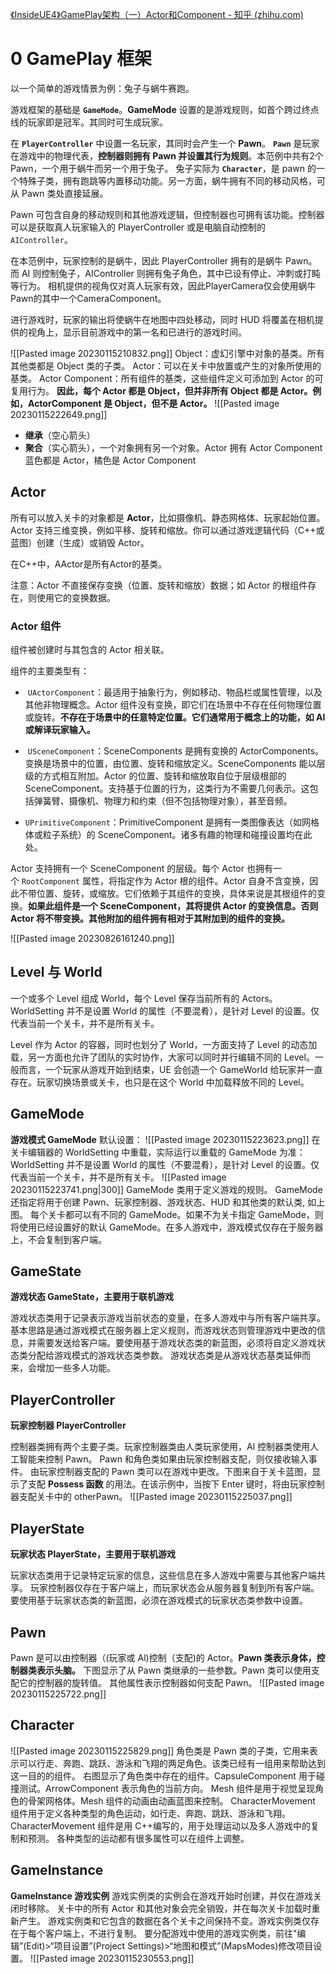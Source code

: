 [《InsideUE4》GamePlay架构（一）Actor和Component - 知乎 (zhihu.com)](https://zhuanlan.zhihu.com/p/22833151)

# 0 GamePlay 框架
以一个简单的游戏情景为例：兔子与蜗牛赛跑。

游戏框架的基础是 **`GameMode`**。**GameMode** 设置的是游戏规则，如首个跨过终点线的玩家即是冠军。其同时可生成玩家。

在 **`PlayerController`** 中设置一名玩家，其同时会产生一个 **Pawn**。
**`Pawn`** 是玩家在游戏中的物理代表，**控制器则拥有 Pawn 并设置其行为规则**。本范例中共有2个 Pawn，一个用于蜗牛而另一个用于兔子。
兔子实际为 **`Character`**，是 pawn 的一个特殊子类，拥有跑跳等内置移动功能。另一方面，蜗牛拥有不同的移动风格，可从 Pawn 类处直接延展。

Pawn 可包含自身的移动规则和其他游戏逻辑，但控制器也可拥有该功能。控制器可以是获取真人玩家输入的 PlayerController 或是电脑自动控制的 `AIController`。

在本范例中，玩家控制的是蜗牛，因此 PlayerController 拥有的是蜗牛 Pawn。
而 AI 则控制兔子，AIController 则拥有兔子角色，其中已设有停止、冲刺或打盹等行为。
相机提供的视角仅对真人玩家有效，因此PlayerCamera仅会使用蜗牛Pawn的其中一个CameraComponent。

进行游戏时，玩家的输出将使蜗牛在地图中四处移动，同时 HUD 将覆盖在相机提供的视角上，显示目前游戏中的第一名和已进行的游戏时间。

![[Pasted image 20230115210832.png]]
Object：虚幻引擎中对象的基类。所有其他类都是 Object 类的子类。
Actor：可以在关卡中放置或产生的对象所使用的基类。
Actor Component：所有组件的基类，这些组件定义可添加到 Actor 的可复用行为。
**因此，每个 Actor 都是 Object，但并非所有 Object 都是 Actor。例如，ActorComponent 是 Object，但不是 Actor。**
![[Pasted image 20230115222649.png]]
-   **继承**（空心箭头）
-   **聚合**（实心箭头），一个对象拥有另一个对象。Actor 拥有 Actor Component
蓝色都是 Actor，橘色是 Actor Component

## Actor
所有可以放入关卡的对象都是 **Actor**，比如摄像机、静态网格体、玩家起始位置。Actor 支持三维变换，例如平移、旋转和缩放。你可以通过游戏逻辑代码（C++或蓝图）创建（生成）或销毁 Actor。

在C++中，AActor是所有Actor的基类。

注意：Actor 不直接保存变换（位置、旋转和缩放）数据；如 Actor 的根组件存在，则使用它的变换数据。

### Actor 组件

组件被创建时与其包含的 Actor 相关联。

组件的主要类型有：

-    `UActorComponent`：最适用于抽象行为，例如移动、物品栏或属性管理，以及其他非物理概念。Actor 组件没有变换，即它们在场景中不存在任何物理位置或旋转。**不存在于场景中的任意特定位置。它们通常用于概念上的功能，如 AI 或解译玩家输入。**

-    `USceneComponent`：SceneComponents 是拥有变换的 ActorComponents。变换是场景中的位置，由位置、旋转和缩放定义。SceneComponents 能以层级的方式相互附加。Actor 的位置、旋转和缩放取自位于层级根部的 SceneComponent。支持基于位置的行为，这类行为不需要几何表示。这包括弹簧臂、摄像机、物理力和约束（但不包括物理对象），甚至音频。
    
-  `UPrimitiveComponent`：PrimitiveComponent 是拥有一类图像表达（如网格体或粒子系统）的 SceneComponent。诸多有趣的物理和碰撞设置均在此处。

Actor 支持拥有一个 SceneComponent 的层级。每个 Actor 也拥有一个 `RootComponent` 属性，将指定作为 Actor 根的组件。Actor 自身不含变换，因此不带位置、旋转，或缩放。它们依赖于其组件的变换，具体来说是其根组件的变换。**如果此组件是一个 SceneComponent，其将提供 Actor 的变换信息。否则 Actor 将不带变换。其他附加的组件拥有相对于其附加到的组件的变换。**

![[Pasted image 20230826161240.png]]

### 
## Level 与 World
一个或多个 Level 组成 World，每个 Level 保存当前所有的 Actors。
WorldSetting 并不是设置 World 的属性（不要混肴），是针对 Level 的设置。仅代表当前一个关卡，并不是所有关卡。

Level 作为 Actor 的容器，同时也划分了 World，一方面支持了 Level 的动态加载，另一方面也允许了团队的实时协作，大家可以同时并行编辑不同的 Level。一般而言，一个玩家从游戏开始到结束，UE 会创造一个 GameWorld 给玩家并一直存在。玩家切换场景或关卡，也只是在这个 World 中加载释放不同的 Level。
## GameMode
**游戏模式 GameMode**
默认设置：
![[Pasted image 20230115223623.png]]
在关卡编辑器的 WorldSetting 中重载，实际运行以重载的 GameMode 为准：
WorldSetting 并不是设置 World 的属性（不要混肴），是针对 Level 的设置。仅代表当前一个关卡，并不是所有关卡。
![[Pasted image 20230115223741.png|300]]
GameMode 类用于定义游戏的规则。
GameMode 还指定将用于创建 Pawn、玩家控制器、游戏状态、HUD 和其他类的默认类, 如上图。
每个关卡都可以有不同的 GameMode。如果不为关卡指定 GameMode，则将使用已经设置好的默认 GameMode。在多人游戏中，游戏模式仅存在于服务器上，不会复制到客户端。
## GameState
**游戏状态 GameState，主要用于联机游戏**

游戏状态类用于记录表示游戏当前状态的变量，在多人游戏中与所有客户端共享。
基本思路是通过游戏模式在服务器上定义规则，而游戏状态则管理游戏中更改的信息，并需要发送给客户端。要使用基于游戏状态类的新蓝图，必须将自定义游戏状态类分配给游戏模式的游戏状态类参数。
游戏状态类是从游戏状态基类延伸而来，会增加一些多人功能。
## PlayerController
**玩家控制器 PlayerController**

控制器类拥有两个主要子类。玩家控制器类由人类玩家使用，Al 控制器类使用人工智能来控制 Pawn。
Pawn 和角色类如果由玩家控制器支配，则仅接收输入事件。
由玩家控制器支配的 Pawn 类可以在游戏中更改。下图来自于关卡蓝图，显示了支配 **Possess 函数** 的用法。在该示例中，当按下 Enter 键时，将由玩家控制器支配关卡中的 otherPawn。
![[Pasted image 20230115225037.png]]
## PlayerState
**玩家状态 PlayerState，主要用于联机游戏**

玩家状态类用于记录特定玩家的信息，这些信息在多人游戏中需要与其他客户端共享。
玩家控制器仅存在于客户端上，而玩家状态会从服务器复制到所有客户端。
要使用基于玩家状态类的新蓝图，必须在游戏模式的玩家状态类参数中设置。
## Pawn
Pawn 是可以由控制器（(玩家或 Al)控制（支配)的 Actor。**Pawn 类表示身体，控制器类表示头脑。**
下图显示了从 Pawn 类继承的一些参数。Pawn 类可以使用支配它的控制器的旋转值。
其他属性表示控制器如何支配 Pawn。
![[Pasted image 20230115225722.png]]
## Character
![[Pasted image 20230115225829.png]]
角色类是 Pawn 类的子类，它用来表示可以行走、奔跑、跳跃、游泳和飞翔的两足角色。该类已经有一组用来帮助达到这一目的的组件。
右图显示了角色类中存在的组件。CapsuleComponent 用于碰撞测试。ArrowComponent 表示角色的当前方向。
Mesh 组件是用于视觉呈现角色的骨架网格体。Mesh 组件的动画由动画蓝图来控制。
CharacterMovement 组件用于定义各种类型的角色运动，如行走、奔跑、跳跃、游泳和飞翔。
CharacterMovement 组件是用 C++编写的，用于处理运动以及多人游戏中的复制和预测。
各种类型的运动都有很多属性可以在组件上调整。

## GameInstance
**GameInstance 游戏实例**
游戏实例类的实例会在游戏开始时创建，并仅在游戏关闭时移除。
关卡中的所有 Actor 和其他对象会完全销毁，并在每次关卡加载时重新产生。
游戏实例类和它包含的数据在各个关卡之间保持不变。游戏实例类仅存在于每个客户端上，不进行复制。
要分配游戏中使用的游戏实例类，前往"编辑”(Edit)>“项目设置”(Project Settings)>“地图和模式”(MapsModes)修改项目设置。
![[Pasted image 20230115230553.png]]
